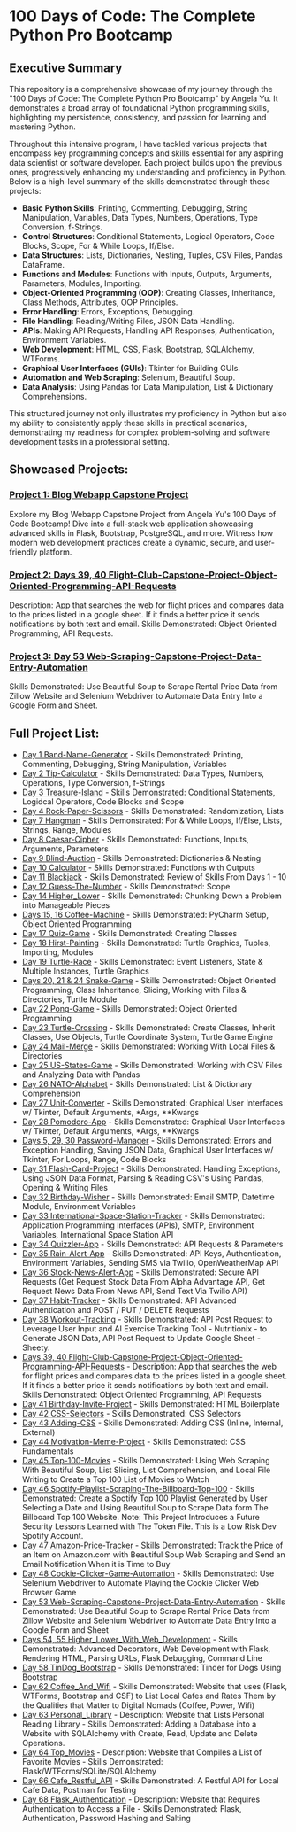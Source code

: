 # 100 Days of Code: The Complete Python Pro Bootcamp

## Executive Summary

This repository is a comprehensive showcase of my journey through the "100 Days of Code: The Complete Python Pro Bootcamp" by Angela Yu. It demonstrates a broad array of foundational Python programming skills, highlighting my persistence, consistency, and passion for learning and mastering Python.

Throughout this intensive program, I have tackled various projects that encompass key programming concepts and skills essential for any aspiring data scientist or software developer. Each project builds upon the previous ones, progressively enhancing my understanding and proficiency in Python. Below is a high-level summary of the skills demonstrated through these projects:

- **Basic Python Skills**: Printing, Commenting, Debugging, String Manipulation, Variables, Data Types, Numbers, Operations, Type Conversion, f-Strings.
- **Control Structures**: Conditional Statements, Logical Operators, Code Blocks, Scope, For & While Loops, If/Else.
- **Data Structures**: Lists, Dictionaries, Nesting, Tuples, CSV Files, Pandas DataFrame.
- **Functions and Modules**: Functions with Inputs, Outputs, Arguments, Parameters, Modules, Importing.
- **Object-Oriented Programming (OOP)**: Creating Classes, Inheritance, Class Methods, Attributes, OOP Principles.
- **Error Handling**: Errors, Exceptions, Debugging.
- **File Handling**: Reading/Writing Files, JSON Data Handling.
- **APIs**: Making API Requests, Handling API Responses, Authentication, Environment Variables.
- **Web Development**: HTML, CSS, Flask, Bootstrap, SQLAlchemy, WTForms.
- **Graphical User Interfaces (GUIs)**: Tkinter for Building GUIs.
- **Automation and Web Scraping**: Selenium, Beautiful Soup.
- **Data Analysis**: Using Pandas for Data Manipulation, List & Dictionary Comprehensions.

This structured journey not only illustrates my proficiency in Python but also my ability to consistently apply these skills in practical scenarios, demonstrating my readiness for complex problem-solving and software development tasks in a professional setting.

## Showcased Projects:

### [Project 1: Blog Webapp Capstone Project](https://github.com/rexcoleman/Singularity-Cybersecurity-Blog-Capstone-Project)
Explore my Blog Webapp Capstone Project from Angela Yu's 100 Days of Code Bootcamp! Dive into a full-stack web application showcasing advanced skills in Flask, Bootstrap, PostgreSQL, and more. Witness how modern web development practices create a dynamic, secure, and user-friendly platform.

### [Project 2: Days 39, 40 Flight-Club-Capstone-Project-Object-Oriented-Programming-API-Requests](https://github.com/rexcoleman/100-Days-of-Code-The-Complete-Python-Pro-Bootcamp/tree/main/projects/Days_39_40_Flight-Club-Capstone-Project-Object-Oriented-Programming-API-Requests)
Description: App that searches the web for flight prices and compares data to the prices listed in a google sheet. If it finds a better price it sends notifications by both text and email. Skills Demonstrated: Object Oriented Programming, API Requests.

### [Project 3: Day 53 Web-Scraping-Capstone-Project-Data-Entry-Automation](https://github.com/rexcoleman/100-Days-of-Code-The-Complete-Python-Pro-Bootcamp/tree/main/projects/Day_53_Web_Scraping_Capstone_Project_Data_Entry_Automation)
Skills Demonstrated: Use Beautiful Soup to Scrape Rental Price Data from Zillow Website and Selenium Webdriver to Automate Data Entry Into a Google Form and Sheet.

## Full Project List:

- [Day 1 Band-Name-Generator](https://github.com/rexcoleman/100-Days-of-Code-The-Complete-Python-Pro-Bootcamp/tree/main/projects/Day_1_Band_Name_Generator) - Skills Demonstrated: Printing, Commenting, Debugging, String Manipulation, Variables
- [Day 2 Tip-Calculator](https://github.com/rexcoleman/100-Days-of-Code-The-Complete-Python-Pro-Bootcamp/tree/main/projects/Day_2_Tip_Calculator) - Skills Demonstrated: Data Types, Numbers, Operations, Type Conversion, f-Strings
- [Day 3 Treasure-Island](https://github.com/rexcoleman/100-Days-of-Code-The-Complete-Python-Pro-Bootcamp/tree/main/projects/Day_3_Treasure_Island) - Skills Demonstrated: Conditional Statements, Logidcal Operators, Code Blocks and Scope
- [Day 4 Rock-Paper-Scissors](https://github.com/rexcoleman/100-Days-of-Code-The-Complete-Python-Pro-Bootcamp/tree/main/projects/Day_4_Rock_Paper_Scissors) - Skills Demonstrated: Randomization, Lists
- [Day 7 Hangman](https://github.com/rexcoleman/100-Days-of-Code-The-Complete-Python-Pro-Bootcamp/tree/main/projects/Day_7_Hangman) - Skills Demonstrated: For & While Loops, If/Else, Lists, Strings, Range, Modules
- [Day 8 Caesar-Cipher](https://github.com/rexcoleman/100-Days-of-Code-The-Complete-Python-Pro-Bootcamp/tree/main/projects/Day_8_Caesar_Cipher) - Skills Demonstrated: Functions, Inputs, Arguments, Parameters
- [Day 9 Blind-Auction](https://github.com/rexcoleman/100-Days-of-Code-The-Complete-Python-Pro-Bootcamp/tree/main/projects/Day_9_Blind_Auction) - Skills Demonstrated: Dictionaries & Nesting
- [Day 10 Calculator](https://github.com/rexcoleman/100-Days-of-Code-The-Complete-Python-Pro-Bootcamp/tree/main/projects/Day_10_Calculator) - Skills Demonstrated: Functions with Outputs
- [Day 11 Blackjack](https://github.com/rexcoleman/100-Days-of-Code-The-Complete-Python-Pro-Bootcamp/tree/main/projects/Day_11_Blackjack) - Skills Demonstrated: Review of Skills From Days 1 - 10
- [Day 12 Guess-The-Number](https://github.com/rexcoleman/100-Days-of-Code-The-Complete-Python-Pro-Bootcamp/tree/main/projects/Day_12_Guess_The_Number) - Skills Demonstrated: Scope
- [Day 14 Higher_Lower](https://github.com/rexcoleman/100-Days-of-Code-The-Complete-Python-Pro-Bootcamp/tree/main/projects/Day_14_Higher_Lower) - Skills Demonstrated: Chunking Down a Problem into Manageable Pieces
- [Days 15, 16 Coffee-Machine](https://github.com/rexcoleman/100-Days-of-Code-The-Complete-Python-Pro-Bootcamp/tree/main/projects/Days_15_16_Coffee_Machine) - Skills Demonstrated: PyCharm Setup, Object Oriented Programming
- [Day 17 Quiz-Game](https://github.com/rexcoleman/100-Days-of-Code-The-Complete-Python-Pro-Bootcamp/tree/main/projects/Day_17_Quiz_Game) - Skills Demonstrated: Creating Classes
- [Day 18 Hirst-Painting](https://github.com/rexcoleman/100-Days-of-Code-The-Complete-Python-Pro-Bootcamp/tree/main/projects/Day_18_Hirst_Painting) - Skills Demonstrated: Turtle Graphics, Tuples, Importing, Modules
- [Day 19 Turtle-Race](https://github.com/rexcoleman/100-Days-of-Code-The-Complete-Python-Pro-Bootcamp/tree/main/projects/Day_19_Turtle_Race) - Skills Demonstrated: Event Listeners, State & Multiple Instances, Turtle Graphics
- [Days 20, 21 & 24 Snake-Game](https://github.com/rexcoleman/100-Days-of-Code-The-Complete-Python-Pro-Bootcamp/tree/main/projects/Day_20_21_24_Snake_Game) - Skills Demonstrated: Object Oriented Programming, Class Inheritance, Slicing, Working with Files & Directories, Turtle Module
- [Day 22 Pong-Game](https://github.com/rexcoleman/100-Days-of-Code-The-Complete-Python-Pro-Bootcamp/tree/main/projects/Day_22_Pong_Game) - Skills Demonstrated: Object Oriented Programming
- [Day 23 Turtle-Crossing](https://github.com/rexcoleman/100-Days-of-Code-The-Complete-Python-Pro-Bootcamp/tree/main/projects/Day_23_Turtle_Crossing) - Skills Demonstrated: Create Classes, Inherit Classes, Use Objects, Turtle Coordinate System, Turtle Game Engine
- [Day 24 Mail-Merge](https://github.com/rexcoleman/100-Days-of-Code-The-Complete-Python-Pro-Bootcamp/tree/main/projects/Day_24_Mail_Merge) - Skills Demonstrated: Working With Local Files & Directories
- [Day 25 US-States-Game](https://github.com/rexcoleman/100-Days-of-Code-The-Complete-Python-Pro-Bootcamp/tree/main/projects/Day_25_US_States_Game) - Skills Demonstrated: Working with CSV Files and Analyzing Data with Pandas
- [Day 26 NATO-Alphabet](https://github.com/rexcoleman/100-Days-of-Code-The-Complete-Python-Pro-Bootcamp/tree/main/projects/Day_26_NATO_Alphabet) - Skills Demonstrated: List & Dictionary Comprehension
- [Day 27 Unit-Converter](https://github.com/rexcoleman/100-Days-of-Code-The-Complete-Python-Pro-Bootcamp/tree/main/projects/Day_27_Unit_Converter) - Skills Demonstrated: Graphical User Interfaces w/ Tkinter, Default Arguments, *Args, **Kwargs
- [Day 28 Pomodoro-App](https://github.com/rexcoleman/100-Days-of-Code-The-Complete-Python-Pro-Bootcamp/tree/main/projects/Day_28_Pomodoro_App) - Skills Demonstrated: Graphical User Interfaces w/ Tkinter, Default Arguments, *Args, **Kwargs
- [Days 5, 29, 30 Password-Manager](https://github.com/rexcoleman/100-Days-of-Code-The-Complete-Python-Pro-Bootcamp/tree/main/projects/Days_5_29_30_Password_Manager) - Skills Demonstrated: Errors and Exception Handling, Saving JSON Data, Graphical User Interfaces w/ Tkinter, For Loops, Range, Code Blocks
- [Day 31 Flash-Card-Project](https://github.com/rexcoleman/100-Days-of-Code-The-Complete-Python-Pro-Bootcamp/tree/main/projects/Day_31_Flash_Card_Project) - Skills Demonstrated: Handling Exceptions, Using JSON Data Format, Parsing & Reading CSV's Using Pandas, Opening & Writing Files
- [Day 32 Birthday-Wisher](https://github.com/rexcoleman/100-Days-of-Code-The-Complete-Python-Pro-Bootcamp/tree/main/projects/Day_32_Birthday_Wisher) - Skills Demonstrated: Email SMTP, Datetime Module, Environment Variables
- [Day 33 International-Space-Station-Tracker](https://github.com/rexcoleman/100-Days-of-Code-The-Complete-Python-Pro-Bootcamp/tree/main/projects/Day_33_International_Space_Station_Tracker) - Skills Demonstrated: Application Programming Interfaces (APIs), SMTP, Environment Variables, International Space Station API
- [Day 34 Quizzler-App](https://github.com/rexcoleman/100-Days-of-Code-The-Complete-Python-Pro-Bootcamp/tree/main/projects/Day_34_Quizzler_App) - Skills Demonstrated: API Requests & Parameters
- [Day 35 Rain-Alert-App](https://github.com/rexcoleman/100-Days-of-Code-The-Complete-Python-Pro-Bootcamp/tree/main/projects/Day_35_Rain_Alert_App) - Skills Demonstrated: API Keys, Authentication, Environment Variables, Sending SMS via Twilio, OpenWeatherMap API
- [Day 36 Stock-News-Alert-App](https://github.com/rexcoleman/100-Days-of-Code-The-Complete-Python-Pro-Bootcamp/tree/main/projects/Day_36_Stock_News_Alert_App) - Skills Demonstrated: Secure API Requests (Get Request Stock Data From Alpha Advantage API, Get Request News Data From News API, Send Text Via Twilio API)
- [Day 37 Habit-Tracker](https://github.com/rexcoleman/100-Days-of-Code-The-Complete-Python-Pro-Bootcamp/tree/main/projects/Day_37_Habit_Tracker) - Skills Demonstrated: API Advanced Authentication and POST / PUT / DELETE Requests
- [Day 38 Workout-Tracking](https://github.com/rexcoleman/100-Days-of-Code-The-Complete-Python-Pro-Bootcamp/tree/main/projects/Day_38_Workout_Tracking) - Skills Demonstrated: API Post Request to Leverage User Input and AI Exercise Tracking Tool - Nutritionix - to Generate JSON Data, API Post Request to Update Google Sheet -Sheety.
- [Days 39, 40 Flight-Club-Capstone-Project-Object-Oriented-Programming-API-Requests](https://github.com/rexcoleman/100-Days-of-Code-The-Complete-Python-Pro-Bootcamp/tree/main/projects/Days_39_40_Flight-Club-Capstone-Project-Object-Oriented-Programming-API-Requests) - Description: App that searches the web for flight prices and compares data to the prices listed in a google sheet. If it finds a better price it sends notifications by both text and email. Skills Demonstrated: Object Oriented Programming, API Requests
- [Day 41 Birthday-Invite-Project](https://github.com/rexcoleman/100-Days-of-Code-The-Complete-Python-Pro-Bootcamp/tree/main/projects/Day_41_Birthday_Invite_Project) - Skills Demonstrated: HTML Boilerplate
- [Day 42 CSS-Selectors](https://github.com/rexcoleman/100-Days-of-Code-The-Complete-Python-Pro-Bootcamp/tree/main/projects/Day_42_CSS_Selectors) - Skills Demonstrated: CSS Selectors
- [Day 43 Adding-CSS](https://github.com/rexcoleman/100-Days-of-Code-The-Complete-Python-Pro-Bootcamp/tree/main/projects/Day_43_Adding_CSS) - Skills Demonstrated: Adding CSS (Inline, Internal, External)
- [Day 44 Motivation-Meme-Project](https://github.com/rexcoleman/100-Days-of-Code-The-Complete-Python-Pro-Bootcamp/tree/main/projects/Day_44_Motivation_Meme_Project) - Skills Demonstrated: CSS Fundamentals
- [Day 45 Top-100-Movies](https://github.com/rexcoleman/100-Days-of-Code-The-Complete-Python-Pro-Bootcamp/tree/main/projects/Day_45_Top_100_Movies) - Skills Demonstrated: Using Web Scraping With Beautiful Soup, List Slicing, List Comprehension, and Local File Writing to Create a Top 100 List of Movies to Watch
- [Day 46 Spotify-Playlist-Scraping-The-Billboard-Top-100](https://github.com/rexcoleman/100-Days-of-Code-The-Complete-Python-Pro-Bootcamp/tree/main/projects/Day_46_Spotify_Playlist_Scraping_The_Billboard_Top_100) - Skills Demonstrated: Create a Spotify Top 100 Playlist Generated by User Selecting a Date and Using Beautiful Soup to Scrape Data form The Billboard Top 100 Website. Note: This Project Introduces a Future Security Lessons Learned with The Token File. This is a Low Risk Dev Spotify Account.
- [Day 47 Amazon-Price-Tracker](https://github.com/rexcoleman/100-Days-of-Code-The-Complete-Python-Pro-Bootcamp/tree/main/projects/Day_47_Amazon_Price_Tracker) - Skills Demonstrated: Track the Price of an Item on Amazon.com with Beautiful Soup Web Scraping and Send an Email Notification When it is Time to Buy
- [Day 48 Cookie-Clicker-Game-Automation](https://github.com/rexcoleman/100-Days-of-Code-The-Complete-Python-Pro-Bootcamp/tree/main/projects/Day_48_Cookie_Clicker_Game_Automation) - Skills Demonstrated: Use Selenium Webdriver to Automate Playing the Cookie Clicker Web Browser Game
- [Day 53 Web-Scraping-Capstone-Project-Data-Entry-Automation](https://github.com/rexcoleman/100-Days-of-Code-The-Complete-Python-Pro-Bootcamp/tree/main/projects/Day_53_Web_Scraping_Capstone_Project_Data_Entry_Automation) - Skills Demonstrated: Use Beautiful Soup to Scrape Rental Price Data from Zillow Website and Selenium Webdriver to Automate Data Entry Into a Google Form and Sheet
- [Days 54, 55 Higher_Lower_With_Web_Development](https://github.com/rexcoleman/100-Days-of-Code-The-Complete-Python-Pro-Bootcamp/tree/main/projects/Days_54_55_Higher_Lower_With_Web_Development) - Skills Demonstrated: Advanced Decorators, Web Development with Flask, Rendering HTML, Parsing URLs, Flask Debugging, Command Line
- [Day 58 TinDog_Bootstrap](https://github.com/rexcoleman/100-Days-of-Code-The-Complete-Python-Pro-Bootcamp/tree/main/projects/Day_58_TinDog_Bootstrap) - Skills Demonstrated: Tinder for Dogs Using Bootstrap
- [Day 62 Coffee_And_Wifi](https://github.com/rexcoleman/100-Days-of-Code-The-Complete-Python-Pro-Bootcamp/tree/main/projects/Day_62_Coffee_And_Wifi) - Skills Demonstrated: Website that uses (Flask, WTForms, Bootstrap and CSF) to List Local Cafes and Rates Them by the Qualities that Matter to Digital Nomads (Coffee, Power, Wifi)
- [Day 63 Personal_Library](https://github.com/rexcoleman/100-Days-of-Code-The-Complete-Python-Pro-Bootcamp/tree/main/projects/Day_63_Personal_Library) - Description: Website that Lists Personal Reading Library - Skills Demonstrated: Adding a Database into a Website with SQLAlchemy with Create, Read, Update and Delete Operations.
- [Day 64 Top_Movies](https://github.com/rexcoleman/100-Days-of-Code-The-Complete-Python-Pro-Bootcamp/tree/main/projects/Day_64_Top_Movies) - Description: Website that Compiles a List of Favorite Movies - Skills Demonstrated: Flask/WTForms/SQLite/SQLAlchemy
- [Day 66 Cafe_Restful_API](https://github.com/rexcoleman/100-Days-of-Code-The-Complete-Python-Pro-Bootcamp/tree/main/projects/Day_66_Cafe_Restful_API) - Skills Demonstrated: A Restful API for Local Cafe Data, Postman for Testing
- [Day 68 Flask_Authentication](https://github.com/rexcoleman/100-Days-of-Code-The-Complete-Python-Pro-Bootcamp/tree/main/projects/Day_68_Flask_Authentication) - Description: Website that Requires Authentication to Access a File - Skills Demonstrated: Flask, Authentication, Password Hashing and Salting
